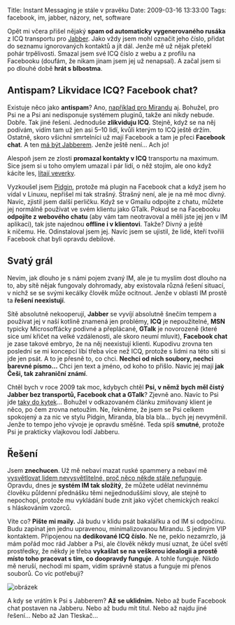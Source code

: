 Title: Instant Messaging je stále v pravěku
Date: 2009-03-16 13:33:00
Tags: facebook, im, jabber, názory, net, software

Opět mi včera přišel nějaký **spam od automaticky vygenerovaného rusáka** z ICQ transportu pro [Jabber](|filename|2007-09-23_jabber.md). Jako vždy jsem mohl označit jeho číslo, přidat do seznamu ignorovaných kontaktů a jít dál. Jenže mě už nějak přetekl pohár trpělivosti. Smazal jsem své ICQ číslo z webu a z profilu na Facebooku (doufám, že nikam jinam jsem jej už nenapsal). A začal jsem si po dlouhé době **hrát s blbostma**.

## Antispam? Likvidace ICQ? Facebook chat?

Existuje něco jako **antispam**? Ano, [například pro Mirandu](http://www.miranda.cz/forum/) aj. Bohužel, pro Psi ne a Psi ani nedisponuje systémem pluginů, takže ani nikdy nebude. Dobře. Tak jiné řešení. Jednoduše **zlikviduju ICQ**. Stejně, když se na něj podívám, vidím tam už jen asi 5–10 lidí, kvůli kterým to ICQ ještě držím. Ostatně, skoro všichni smrtelníci už mají Facebook a tam je přeci **Facebook chat**. A ten [má být Jabberem](http://developers.facebook.com/news.php?blog=1&story=110). Jenže ještě není… Ach jo!

Alespoň jsem ze zlosti **promazal kontakty v ICQ** transportu na maximum. Sice jsem si u toho omylem umazal i pár lidí, o něž stojím, ale ono když kácíte les, [lítají veverky](http://en.wikipedia.org/wiki/Flying_squirrel).

Vyzkoušel jsem [Pidgin](http://www.pidgin.im/), protože má plugin na Facebook chat a když jsem ho vídal v Linuxu, nepřišel mi tak strašný. Strašný není, ale je na mě moc divný. Navíc, zjistil jsem další perličku. Když se v Gmailu odpojíte z chatu, můžete jej normálně používat ve svém klientu jako GTalk. Pokud se na Facebooku **odpojíte z webového chatu** (aby vám tam neotravoval a měli jste jej jen v IM aplikaci), tak jste najednou **offline i v klientovi**. Takže? Divný a ještě k ničemu. He. Odinstaloval jsem jej. Navíc jsem se ujistil, že lidé, kteří tvořili Facebook chat byli opravdu debilové.

## Svatý grál

Nevím, jak dlouho je s námi pojem zvaný IM, ale je tu myslím dost dlouho na to, aby sítě nějak fungovaly dohromady, aby existovala různá řešení situací, v nichž se se svými kecálky člověk může ocitnout. Jenže v oblasti IM prostě ta **řešení neexistují**.

Sítě absolutně nekooperují, **Jabber** se vyvíjí absolutně šnečím tempem a používat jej v naší kotlině znamená jen problémy, **ICQ** je nepoužitelné, **MSN** typicky Microsofťácky podivné a přeplácané, **GTalk** je novorozeně (které sice umí křičet na velké vzdálenosti, ale skoro neumí mluvit), **Facebook chat** je zase takové embryo, že na něj neexistují klienti. Kupodivu zrovna ten poslední se mi koncepcí líbí třeba více než ICQ, protože s lidmi na této síti si jde jen psát. A to je přesně to, co chci. **Nechci od nich soubory, nechci barevné písmo…** Chci jen text a jméno, od koho to přišlo. Navíc jej mají **jak Češi, tak zahraniční známí**.

Chtěl bych v roce 2009 tak moc, kdybych chtěl **Psi, v němž bych měl čistý Jabber bez transportů, Facebook chat a GTalk**? Zjevně ano. Navíc to Psi jde [taky do kytek](http://pinky.pyco.cz/2008/08/08/vyslo-psi-012-po-roce-ale-koho-to-letos-zajima/)… Bohužel v odkazovaném článku zmiňovaný klient je něco, po čem zrovna netoužím. Ne, řekněme, že jsem se Psi celkem spokojený a za nic ve stylu Pidgin, Miranda, bla bla bla… bych jej nevyměnil. Jenže to tempo jeho vývoje je opravdu směšné. Teda spíš **smutné**, protože Psi je prakticky vlajkovou lodí Jabberu.

## Řešení

Jsem **znechucen**. Už mě nebaví mazat ruské spammery a nebaví mě [vysvětlovat lidem nevysvětlitelné, proč něco někde stále nefunguje](http://www.slideshare.net/littlemaple/co-je-to-ten-tvj-jabber-lsko). Opravdu, dnes je **systém IM tak složitý**, že můžete udělat nevinnému člověku půldenní přednášku těmi nejjednoduššími slovy, ale stejně to nepochopí, protože mu vykládání bude znít jako výčet chemických reakcí s hláskováním vzorců.

Víte co? **Pište mi maily.** Já budu v klidu psát bakalářku a od IM si odpočinu. Budu zapínat jen jednu upravenou, minimalizovanou Mirandu. S jediným VIP kontaktem. Připojenou na **dedikované ICQ číslo**. Ne ne, peklo nezamrzlo, já mám pořád moc rád Jabber a Psi, ale člověk někdy musí uznat, že účel světí prostředky, že někdy je třeba **vykašlat se na veškerou idealogii a prostě místo toho pracovat s tím, co doopravdy funguje**. A tohle funguje. Nikdo mě neruší, nechodí mi spam, vidím správně status a funguje mi přenos souborů. Co víc potřebuji?

![obrázek](|filename|/images/111.jpg)

A kdy se vrátím k Psi s Jabberem? **Až se uklidním.** Nebo až bude Facebook chat postaven na Jabberu. Nebo až budu mít titul. Nebo až najdu jiné řešení… Nebo až Jan Tleskač…